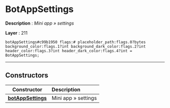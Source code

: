 # BotAppSettings

**Description** : *Mini app &raquo; settings*

**Layer** : 211

```tl
botAppSettings#c99b1950 flags:# placeholder_path:flags.0?bytes background_color:flags.1?int background_dark_color:flags.2?int header_color:flags.3?int header_dark_color:flags.4?int = BotAppSettings;
```

---

## Constructors

| Constructor | Description |
| :---: | :--- |
| [**botAppSettings**](constructor/botAppSettings) | Mini app » settings |